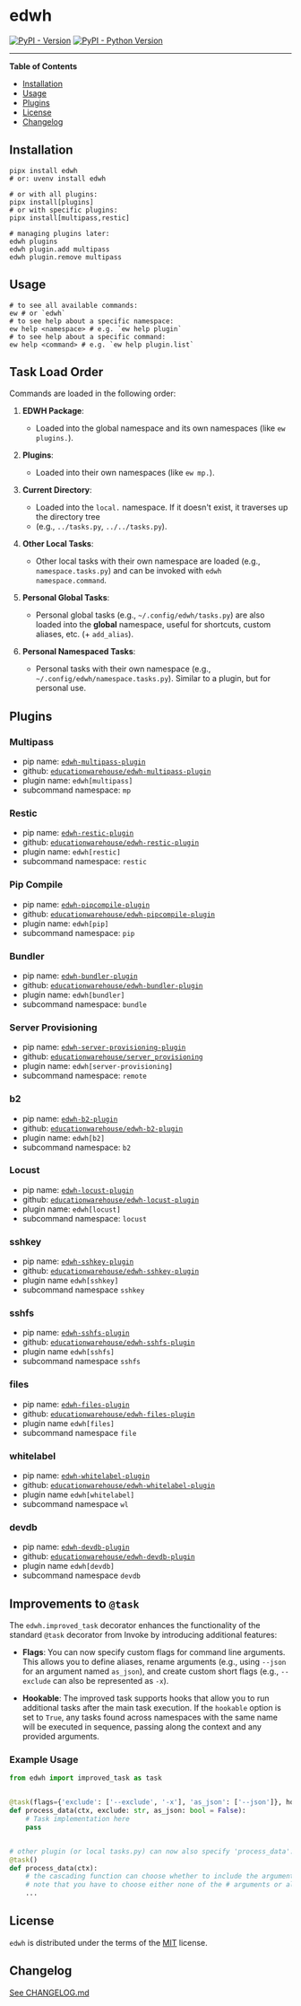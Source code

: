 # edwh

[![PyPI - Version](https://img.shields.io/pypi/v/edwh.svg)](https://pypi.org/project/edwh)
[![PyPI - Python Version](https://img.shields.io/pypi/pyversions/edwh.svg)](https://pypi.org/project/edwh)

-----

**Table of Contents**

- [Installation](#installation)
- [Usage](#usage)
- [Plugins](#plugins)
- [License](#license)
- [Changelog](#changelog)

## Installation

```console
pipx install edwh
# or: uvenv install edwh

# or with all plugins:
pipx install[plugins]
# or with specific plugins: 
pipx install[multipass,restic]

# managing plugins later:
edwh plugins
edwh plugin.add multipass
edwh plugin.remove multipass
```

## Usage

```console
# to see all available commands:
ew # or `edwh`
# to see help about a specific namespace:
ew help <namespace> # e.g. `ew help plugin`
# to see help about a specific command:
ew help <command> # e.g. `ew help plugin.list` 
```

## Task Load Order

Commands are loaded in the following order:

1. **EDWH Package**:
    - Loaded into the global namespace and its own namespaces (like `ew plugins.`).

2. **Plugins**:
    - Loaded into their own namespaces (like `ew mp.`).

3. **Current Directory**:
    - Loaded into the `local.` namespace. If it doesn't exist, it traverses up the directory tree
    - (e.g., `../tasks.py`, `../../tasks.py`).

4. **Other Local Tasks**:
    - Other local tasks with their own namespace are loaded (e.g., `namespace.tasks.py`) and can be invoked
      with `edwh namespace.command`.

5. **Personal Global Tasks**:
    - Personal global tasks (e.g., `~/.config/edwh/tasks.py`) are also loaded into the **global** namespace, useful for
      shortcuts, custom aliases, etc. (+ `add_alias`).

6. **Personal Namespaced Tasks**:
    - Personal tasks with their own namespace (e.g., `~/.config/edwh/namespace.tasks.py`). Similar to a plugin, but for
      personal use.

## Plugins

### Multipass

- pip name: [`edwh-multipass-plugin`](https://pypi.org/project/edwh-multipass-plugin/)
- github: [`educationwarehouse/edwh-multipass-plugin`](https://github.com/educationwarehouse/edwh-multipass-plugin)
- plugin name: `edwh[multipass]`
- subcommand namespace: `mp`

### Restic

- pip name: [`edwh-restic-plugin`](https://pypi.org/project/edwh-restic-plugin/)
- github: [`educationwarehouse/edwh-restic-plugin`](https://github.com/educationwarehouse/edwh-restic-plugin)
- plugin name: `edwh[restic]`
- subcommand namespace: `restic`

### Pip Compile

- pip name: [`edwh-pipcompile-plugin`](https://pypi.org/project/edwh-pipcompile-plugin/)
- github: [`educationwarehouse/edwh-pipcompile-plugin`](https://github.com/educationwarehouse/edwh-pipcompile-plugin)
- plugin name: `edwh[pip]`
- subcommand namespace: `pip`

### Bundler

- pip name: [`edwh-bundler-plugin`](https://pypi.org/project/edwh-bundler-plugin/)
- github: [`educationwarehouse/edwh-bundler-plugin`](https://github.com/educationwarehouse/edwh-bundler-plugin)
- plugin name: `edwh[bundler]`
- subcommand namespace: `bundle`

### Server Provisioning

- pip name: [`edwh-server-provisioning-plugin`](https://pypi.org/project/edwh-server-provisioning-plugin/)
- github: [`educationwarehouse/server_provisioning`](https://github.com/educationwarehouse/server_provisioning)
- plugin name: `edwh[server-provisioning]`
- subcommand namespace: `remote`

### b2

- pip name: [`edwh-b2-plugin`](https://pypi.org/project/edwh-b2-plugin/)
- github: [`educationwarehouse/edwh-b2-plugin`](https://github.com/educationwarehouse/edwh-b2-plugin)
- plugin name: `edwh[b2]`
- subcommand namespace: `b2`

### Locust

- pip name: [`edwh-locust-plugin`](https://pypi.org/project/edwh-locust-plugin/)
- github: [`educationwarehouse/edwh-locust-plugin`](https://github.com/educationwarehouse/edwh-locust-plugin)
- plugin name: `edwh[locust]`
- subcommand namespace: `locust`

### sshkey

- pip name: [`edwh-sshkey-plugin`](https://pypi.org/project/edwh-sshkey-plugin)
- github: [`educationwarehouse/edwh-sshkey-plugin`](https://github.com/educationwarehouse/edwh-sshkey-plugin)
- plugin name `edwh[sshkey]`
- subcommand namespace `sshkey`

### sshfs

- pip name: [`edwh-sshfs-plugin`](https://pypi.org/project/edwh-sshfs-plugin)
- github: [`educationwarehouse/edwh-sshfs-plugin`](https://github.com/educationwarehouse/edwh-sshfs-plugin)
- plugin name `edwh[sshfs]`
- subcommand namespace `sshfs`

### files

- pip name: [`edwh-files-plugin`](https://pypi.org/project/edwh-files-plugin)
- github: [`educationwarehouse/edwh-files-plugin`](https://github.com/educationwarehouse/edwh-files-plugin)
- plugin name `edwh[files]`
- subcommand namespace `file`

### whitelabel

- pip name: [`edwh-whitelabel-plugin`](https://pypi.org/project/edwh-whitelabel-plugin)
- github: [`educationwarehouse/edwh-whitelabel-plugin`](https://github.com/educationwarehouse/edwh-whitelabel-plugin)
- plugin name `edwh[whitelabel]`
- subcommand namespace `wl`

### devdb

- pip name: [`edwh-devdb-plugin`](https://pypi.org/project/edwh-whitelabel-plugin)
- github: [`educationwarehouse/edwh-devdb-plugin`](https://github.com/educationwarehouse/edwh-whitelabel-plugin)
- plugin name `edwh[devdb]`
- subcommand namespace `devdb`

## Improvements to `@task`

The `edwh.improved_task` decorator enhances the functionality of the standard `@task` decorator from Invoke by
introducing additional features:

- **Flags**: You can now specify custom flags for command line arguments. This allows you to define aliases, rename
  arguments (e.g., using `--json` for an argument named `as_json`), and create custom short flags (e.g., `--exclude` can
  also be represented as `-x`).

- **Hookable**: The improved task supports hooks that allow you to run additional tasks after the main task
  execution. If the `hookable` option is set to `True`, any tasks found across namespaces with the same name will be
  executed in sequence, passing along the context and any provided arguments.

### Example Usage

```python
from edwh import improved_task as task


@task(flags={'exclude': ['--exclude', '-x'], 'as_json': ['--json']}, hookable=True)
def process_data(ctx, exclude: str, as_json: bool = False):
    # Task implementation here
    pass


# other plugin (or local tasks.py) can now also specify 'process_data':
@task()
def process_data(ctx):
    # the cascading function can choose whether to include the arguments `exclude` and `as_json` or not.
    # note that you have to choose either none of the # arguments or all of them, you can not cherry-pick.
    ...
```

## License

`edwh` is distributed under the terms of the [MIT](https://spdx.org/licenses/MIT.html) license.

## Changelog

[See CHANGELOG.md](CHANGELOG.md)